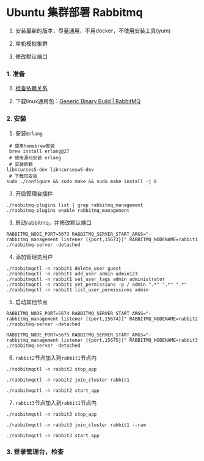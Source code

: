 # Ubuntu 集群部署 Rabbitmq

1. 安装最新的版本，尽量通用，不用docker，不使用安装工具(yum)

2. 单机模拟集群

3. 修改默认端口

### 1. 准备

1. [检查依赖关系](https://www.rabbitmq.com/docs/which-erlang)

2. 下载linux通用包：[Generic Binary Build | RabbitMQ](https://www.rabbitmq.com/docs/install-generic-unix)

### 2. 安装

1. 安装`Erlang`
   
```shell
 # 使用homebrew安装
 brew install erlang@27
 # 使用源码安装 erlang
 # 安装依赖
libncurses5-dev libncursesw5-dev
 # 下载包安装
sudo ./configure && sudo make && sudo make install -j 8
```
   
   
3. 开启管理台插件

```shell
./rabbitmq-plugins list | grep rabbitmq_management
./rabbitmq-plugins enable rabbitmq_management
```

3. 启动rabbitmq，并修改默认端口

```shell
RABBITMQ_NODE_PORT=5673 RABBITMQ_SERVER_START_ARGS="-rabbitmq_management listener [{port,15673}]" RABBITMQ_NODENAME=rabbit1 ./rabbitmq-server -detached
```

4. 添加管理员用户

```shell
./rabbitmqctl -n rabbit1 delete_user guest
./rabbitmqctl -n rabbit1 add_user admin admin123
./rabbitmqctl -n rabbit1 set_user_tags admin administrator
./rabbitmqctl -n rabbit1 set_permissions -p / admin ".*" ".*" ".*"
./rabbitmqctl -n rabbit1 list_user_permissions admin
```

5. 启动其他节点

```shell
RABBITMQ_NODE_PORT=5674 RABBITMQ_SERVER_START_ARGS="-rabbitmq_management listener [{port,15674}]" RABBITMQ_NODENAME=rabbit2 ./rabbitmq-server -detached

RABBITMQ_NODE_PORT=5675 RABBITMQ_SERVER_START_ARGS="-rabbitmq_management listener [{port,15675}]" RABBITMQ_NODENAME=rabbit3 ./rabbitmq-server -detached
```

6. `rabbit2`节点加入到`rabbit1`节点内

```shell
./rabbitmqctl -n rabbit2 stop_app

./rabbitmqctl -n rabbit2 join_cluster rabbit1

./rabbitmqctl -n rabbit2 start_app
```

7. `rabbit3`节点加入到`rabbit1`节点内

```shell
./rabbitmqctl -n rabbit3 stop_app

./rabbitmqctl -n rabbit3 join_cluster rabbit1 --ram

./rabbitmqctl -n rabbit3 start_app
```

### 3. 登录管理台，检查
